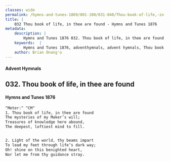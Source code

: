 ```yaml
---
classes: wide
permalink: /hymns-and-tunes-1869/001-100/031-040/Thou-book-of-life,-in-thee-are-found/
title: |
    032 Thou book of life, in thee are found - Hymns and Tunes 1876
metadata:
    description: |
        Hymns and Tunes 1876 032. Thou book of life, in thee are found. The mysteries of my Maker’s will; Treasures of knowledge here abound, The deepest, loftiest mind to fill. 
    keywords:  |
        Hymns and Tunes 1876, adventhymnals, advent hymnals, Thou book of life, in thee are found, The mysteries of my Maker’s will;, 
    author: Brian Onang'o
---
```


#### Advent Hymnals
## 032. Thou book of life, in thee are found
####  Hymns and Tunes 1876

```txt
^Meter:^ ^CM^
1. Thou book of life, in thee are found
The mysteries of my Maker’s will;
Treasures of knowledge here abound,
The deepest, loftiest mind to fill.


2. Light of the world, thy beams impart
To lead my feet through life’s dark way;
Oh! shine on this benighted heart,
Nor let me from thy guidance stray.
```